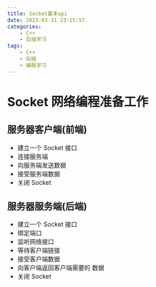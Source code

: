 ```yaml
---
title: Socket基本api
date: 2023-03-31 23:15:57
categories:
    - C++
    - 后端学习
tags:
    - C++
    - 后端
    - 编程学习
---
```


# Socket 网络编程准备工作

## 服务器客户端(前端)

-   建立一个 Socket 接口
-   连接服务端
-   向服务端发送数据
-   接受服务端数据
-   关闭 Socket

## 服务器服务端(后端)

-   建立一个 Socket 接口
-   绑定端口
-   监听网络接口
-   等待客户端链接
-   接受客户端数据
-   向客户端返回客户端需要的 数据
-   关闭 Socket
